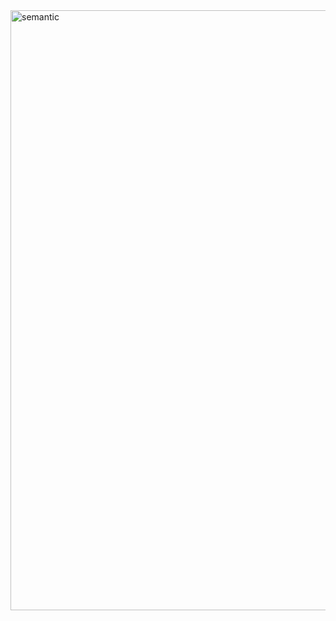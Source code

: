 <img width="960" alt="semantic" src="https://user-images.githubusercontent.com/114283440/192088169-3521c35a-b093-47cb-8f8c-db74969d0cf2.png">
